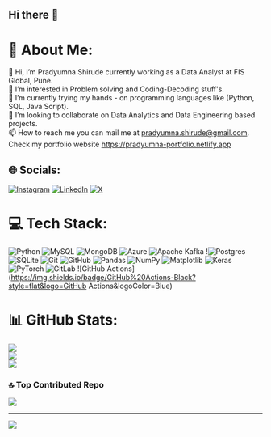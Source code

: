 ## Hi there 👋

# 💫 About Me:
👋 Hi, I’m Pradyumna Shirude currently working as a Data Analyst at FIS Global, Pune. <br>👀 I’m interested in Problem solving and Coding-Decoding stuff's.<br>🌱 I’m currently trying my hands - on programming languages like (Python, SQL, Java Script).<br>💞️ I’m looking to collaborate on Data Analytics and Data Engineering based projects.<br>📫 How to reach me you can mail me at pradyumna.shirude@gmail.com.<br>Check my portfolio website https://pradyumna-portfolio.netlify.app 


## 🌐 Socials:
[![Instagram](https://img.shields.io/badge/Instagram-%23E4405F.svg?logo=Instagram&logoColor=white)](https://www.instagram.com/pradyumna.shirude/) [![LinkedIn](https://img.shields.io/badge/LinkedIn-%230077B5.svg?logo=linkedin&logoColor=white)](https://www.linkedin.com/in/pradyumna-shirude/) [![X](https://img.shields.io/badge/X-black.svg?logo=X&logoColor=white)](https://x.com/Pattrick_008) 

# 💻 Tech Stack:
![Python](https://img.shields.io/badge/python-3670A0?style=for-the-badge&logo=python&logoColor=ffdd54) ![MySQL](https://img.shields.io/badge/mysql-4479A1.svg?style=for-the-badge&logo=mysql&logoColor=white) ![MongoDB](https://img.shields.io/badge/MongoDB-%234ea94b.svg?style=for-the-badge&logo=mongodb&logoColor=white) ![Azure](https://img.shields.io/badge/azure-%230072C6.svg?style=for-the-badge&logo=microsoftazure&logoColor=white) ![Apache Kafka](https://img.shields.io/badge/Apache%20Kafka-000?style=for-the-badge&logo=apachekafka) !![Postgres](https://img.shields.io/badge/postgres-%23316192.svg?style=for-the-badge&logo=postgresql&logoColor=white) ![SQLite](https://img.shields.io/badge/sqlite-%2307405e.svg?style=for-the-badge&logo=sqlite&logoColor=white) ![Git](https://img.shields.io/badge/git-%23F05033.svg?style=for-the-badge&logo=git&logoColor=white) ![GitHub](https://img.shields.io/badge/github-%23121011.svg?style=for-the-badge&logo=github&logoColor=white) ![Pandas](https://img.shields.io/badge/pandas-%23150458.svg?style=for-the-badge&logo=pandas&logoColor=white) ![NumPy](https://img.shields.io/badge/numpy-%23013243.svg?style=for-the-badge&logo=numpy&logoColor=white) ![Matplotlib](https://img.shields.io/badge/Matplotlib-%23ffffff.svg?style=for-the-badge&logo=Matplotlib&logoColor=black) ![Keras](https://img.shields.io/badge/Keras-%23D00000.svg?style=for-the-badge&logo=Keras&logoColor=white) ![PyTorch](https://img.shields.io/badge/PyTorch-%23EE4C2C.svg?style=for-the-badge&logo=PyTorch&logoColor=white) ![GitLab](https://img.shields.io/badge/gitlab-%23181717.svg?style=for-the-badge&logo=gitlab&logoColor=white) ![GitHub Actions](https://img.shields.io/badge/GitHub%20Actions-Black?style=flat&logo=GitHub Actions&logoColor=Blue)
# 📊 GitHub Stats:
![](https://github-readme-stats.vercel.app/api?username=Patrick360X&theme=dark&hide_border=false&include_all_commits=true&count_private=true)<br/>
![](https://github-readme-streak-stats.herokuapp.com/?user=Patrick360X&theme=dark&hide_border=false)<br/>
![](https://github-readme-stats.vercel.app/api/top-langs/?username=Patrick360X&theme=dark&hide_border=false&include_all_commits=true&count_private=true&layout=compact)

### 🔝 Top Contributed Repo
![](https://github-contributor-stats.vercel.app/api?username=Patrick360X&limit=5&theme=dark&combine_all_yearly_contributions=true)

---
[![](https://visitcount.itsvg.in/api?id=Patrick360X&icon=9&color=1)](https://visitcount.itsvg.in)

<!-- Proudly created with GPRM ( https://gprm.itsvg.in ) -->
